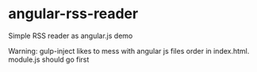 # angular-rss-reader
Simple RSS reader as angular.js demo

Warning: gulp-inject likes to mess with angular js files order in index.html.
module.js should go first


